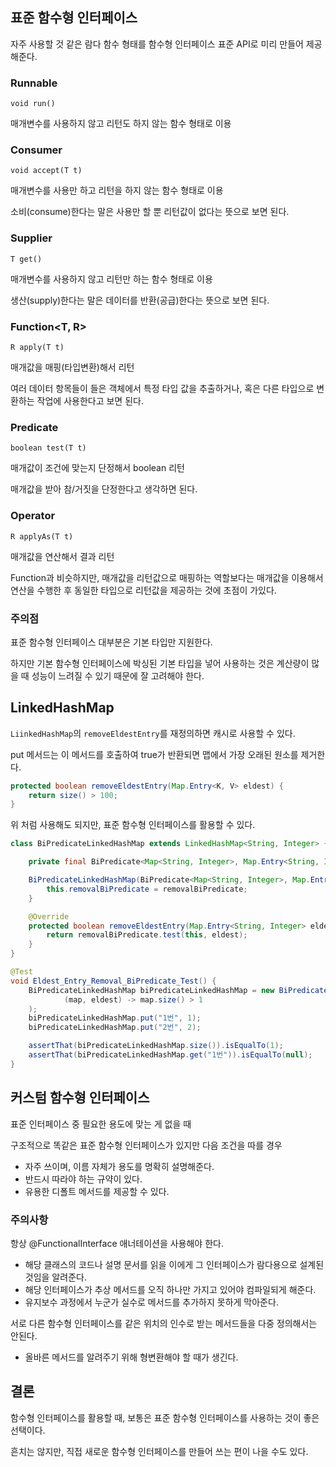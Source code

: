 ## 표준 함수형 인터페이스

자주 사용할 것 같은 람다 함수 형태를 함수형 인터페이스 표준 API로 미리 만들어 제공해준다.

### Runnable

`void run()`

매개변수를 사용하지 않고 리턴도 하지 않는 함수 형태로 이용

### Consumer<T>

`void accept(T t)`

매개변수를 사용만 하고 리턴을 하지 않는 함수 형태로 이용

소비(consume)한다는 말은 사용만 할 뿐 리턴값이 없다는 뜻으로 보면 된다.

### Supplier<T>

`T get()`

매개변수를 사용하지 않고 리턴만 하는 함수 형태로 이용

생산(supply)한다는 말은 데이터를 반환(공급)한다는 뜻으로 보면 된다.

### Function<T, R>

`R apply(T t)`

매개값을 매핑(타입변환)해서 리턴

여러 데이터 항목들이 들은 객체에서 특정 타입 값을 추출하거나, 혹은 다른 타입으로 변환하는 작업에 사용한다고 보면 된다.

### Predicate<T>

`boolean test(T t)`

매개값이 조건에 맞는지 단정해서 boolean 리턴

매개값을 받아 참/거짓을 단정한다고 생각하면 된다.

### Operator

`R applyAs(T t)`

매개값을 연산해서 결과 리턴

Function과 비슷하지만, 매개값을 리턴값으로 매핑하는 역할보다는 매개값을 이용해서 연산을 수행한 후 동일한 타입으로 리턴값을 제공하는 것에 초점이 가있다.

### 주의점

표준 함수형 인터페이스 대부분은 기본 타입만 지원한다.

하지만 기본 함수형 인터페이스에 박싱된 기본 타입을 넣어 사용하는 것은 계산량이 많을 때 성능이 느려질 수 있기 때문에 잘 고려해야 한다.

## LinkedHashMap

`LiinkedHashMap`의 `removeEldestEntry`를 재정의하면 캐시로 사용할 수 있다.

put 메서드는 이 메서드를 호출하여 true가 반환되면 맵에서 가장 오래된 원소를 제거한다.

```java
protected boolean removeEldestEntry(Map.Entry<K, V> eldest) {
	return size() > 100;
}
```

위 처럼 사용해도 되지만, 표준 함수형 인터페이스를 활용할 수 있다.

```java
class BiPredicateLinkedHashMap extends LinkedHashMap<String, Integer> {

    private final BiPredicate<Map<String, Integer>, Map.Entry<String, Integer>> removalBiPredicate;

    BiPredicateLinkedHashMap(BiPredicate<Map<String, Integer>, Map.Entry<String, Integer>> removalBiPredicate) {
        this.removalBiPredicate = removalBiPredicate;
    }

    @Override
    protected boolean removeEldestEntry(Map.Entry<String, Integer> eldest) {
        return removalBiPredicate.test(this, eldest);
    }
}

@Test
void Eldest_Entry_Removal_BiPredicate_Test() {
    BiPredicateLinkedHashMap biPredicateLinkedHashMap = new BiPredicateLinkedHashMap(
            (map, eldest) -> map.size() > 1
    );
    biPredicateLinkedHashMap.put("1번", 1);
    biPredicateLinkedHashMap.put("2번", 2);

    assertThat(biPredicateLinkedHashMap.size()).isEqualTo(1);
    assertThat(biPredicateLinkedHashMap.get("1번")).isEqualTo(null);
}
```

## 커스텀 함수형 인터페이스

표준 인터페이스 중 필요한 용도에 맞는 게 없을 때

구조적으로 똑같은 표준 함수형 인터페이스가 있지만 다음 조건을 따를 경우

- 자주 쓰이며, 이름 자체가 용도를 명확히 설명해준다.
- 반드시 따라야 하는 규약이 있다.
- 유용한 디폴트 메서드를 제공할 수 있다.

### 주의사항

항상 @FunctionalInterface 애너테이션을 사용해야 한다.

- 해당 클래스의 코드나 설명 문서를 읽을 이에게 그 인터페이스가 람다용으로 설계된 것임을 알려준다.
- 해당 인터페이스가 추상 메서드를 오직 하나만 가지고 있어야 컴파일되게 해준다.
- 유지보수 과정에서 누군가 실수로 메서드를 추가하지 못하게 막아준다.

서로 다른 함수형 인터페이스를 같은 위치의 인수로 받는 메서드들을 다중 정의해서는 안된다.

- 올바른 메서드를 알려주기 위해 형변환해야 할 때가 생긴다.

## 결론

함수형 인터페이스를 활용할 때, 보통은 표준 함수형 인터페이스를 사용하는 것이 좋은 선택이다.

흔치는 않지만, 직접 새로운 함수형 인터페이스를 만들어 쓰는 편이 나을 수도 있다.